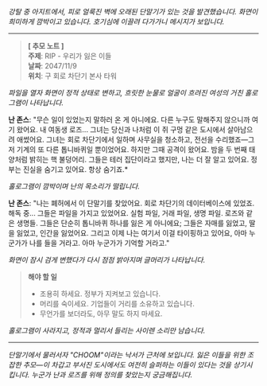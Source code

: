 _강탈 중 아지트에서, 피로 얼룩진 벽에 오래된 단말기가 있는 것을 발견했습니다. 화면이 희미하게 깜박이고 있습니다. 호기심에 이끌려 다가가니 메시지가 보입니다._

---

> **[ 추모 노트 ]**  
> **주제**: RIP - 우리가 잃은 이들  
> **날짜**: 2047/11/9  
> **위치**: 구 회로 차단기 본사 타워

_파일을 열자 화면이 정적 상태로 변하고, 흐릿한 눈물로 얼굴이 흐려진 여성의 거친 홀로그램이 나타납니다._

**난 존스**: "무슨 일이 있었는지 말하러 온 게 아니에요. 다른 누구도 말해주지 않으니까 여기 왔어요. 내 여동생 로즈... 그녀는 당신과 나처럼 이 쥐 구멍 같은 도시에서 살아남으려 애썼어요. 그녀는 회로 차단기에서 일하며 사무실을 청소하고, 전선을 수리했죠—그저 기계의 또 다른 톱니바퀴일 뿐이었어요. 하지만 그때 공격이 왔어요. 밤을 두 번째 태양처럼 밝히는 핵 불덩어리. 그들은 테러 집단이라고 했지만, 나는 더 잘 알고 있어요. 정부는 진실을 숨기고 있어요. 항상 숨기죠.\*

_홀로그램이 깜박이며 난의 목소리가 떨립니다._

**난 존스**: "나는 폐허에서 이 단말기를 찾았어요. 회로 차단기의 데이터베이스에 있었죠. 해독 중... 그들은 파일을 가지고 있었어요. 실험 파일, 거래 파일, 생명 파일. 로즈와 같은 생명들. 그들은 단순히 톱니바퀴 하나를 잃은 게 아니에요; 그들은 자매를 잃었고, 딸을 잃었고, 인간을 잃었어요. 그리고 이제 나는 여기서 이걸 타이핑하고 있어요, 아마 누군가가 나를 들을 거라고. 아마 누군가가 기억할 거라고."

_화면이 잠시 검게 변했다가 다시 점점 밝아지며 글머리가 나타납니다._

> **해야 할 일**
>
> - 조용히 하세요. 정부가 지켜보고 있습니다.
> - 머리를 숙이세요. 기업들이 거리를 소유하고 있습니다.
> - 무언가를 보더라도, 아무 말도 하지 마세요.

_홀로그램이 사라지고, 정적과 멀리서 들리는 사이렌 소리만 남습니다._

---

_단말기에서 물러서자 "CHOOM"이라는 낙서가 근처에 보입니다. 잃은 이들을 위한 조잡한 추모—이 차갑고 부서진 도시에서도 여전히 슬퍼하는 이들이 있다는 것을 상기시킵니다. 누군가 난과 로즈를 위해 정의를 찾았는지 궁금해집니다._
